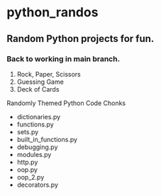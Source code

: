 # python_randos
## Random Python projects for fun.

### Back to working in main branch.

  1. Rock, Paper, Scissors
  2. Guessing Game
  3. Deck of Cards

Randomly Themed Python Code Chonks
  - dictionaries.py
  - functions.py
  - sets.py
  - built_in_functions.py
  - debugging.py
  - modules.py
  - http.py
  - oop.py
  - oop_2.py
  - decorators.py
  